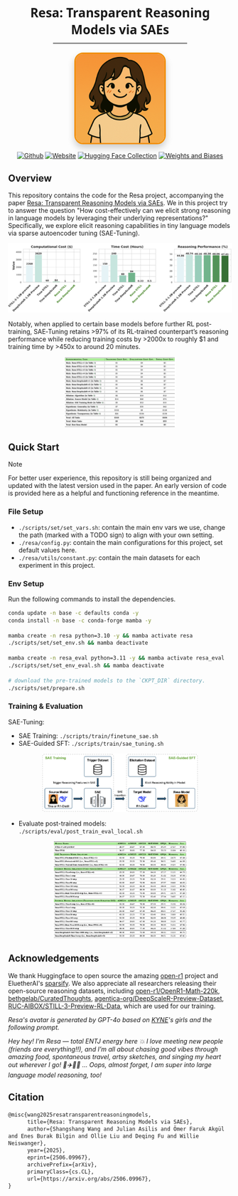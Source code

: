 <div align="center">
  <h1 style="font-family: 'Segoe UI', Tahoma, Geneva, Verdana, sans-serif; margin-bottom: 10px;">
    Resa: Transparent Reasoning Models via SAEs
  </h1>

  <hr style="width: 60%; border: none; border-top: 2px solid #ccc; margin: 0 auto 20px auto;">

  <a href="https://github.com/shangshang-wang/Resa">    
    <img src="./assets/Avatar-Resa.png" style="
      width: 200px;
      border-radius: 20px;
      box-shadow: 0 8px 16px rgba(0, 0, 0, 0.2);
      border: 3px solid #f18f01;
      transition: transform 0.3s ease;
    " 
    onmouseover="this.style.transform='scale(1.05)'" 
    onmouseout="this.style.transform='scale(1)'">
  </a>
</div>

<div align="center">

[![Github](https://img.shields.io/badge/Resa-000000?style=for-the-badge&logo=github&logoColor=000&logoColor=white)](https://github.com/shangshang-wang/Resa)
[![Website](https://img.shields.io/badge/Notion-%23000000.svg?style=for-the-badge&logo=semanticweb&logoColor=white)](https://shangshangwang.notion.site/resa) 
[![Hugging Face Collection](https://img.shields.io/badge/Resa_Yi-fcd022?style=for-the-badge&logo=huggingface&logoColor=000&labelColor)](https://huggingface.co/Resa-Yi)
[![Weights and Biases](https://img.shields.io/badge/Resa-fcd022?style=for-the-badge&logo=weightsandbiases&logoColor=000&labelColor)](https://wandb.ai/upup-ashton-wang-usc/Resa)

</div>

## Overview

This repository contains the code for the Resa project, accompanying the paper [Resa: Transparent Reasoning Models via SAEs](https://arxiv.org/abs/2506.09967). 
We in this project try to answer the question "How cost-effectively can we elicit strong reasoning in language models by leveraging their underlying representations?"
Specifically, we explore elicit reasoning capabilities in tiny language models via sparse autoencoder tuning (SAE-Tuning).

<div style="text-align: center;">
  <img 
    src="assets/overall_comparison.png" 
    alt="Overall Comparison" 
    width="1000" 
    style="max-width: 100%; height: auto;"> 
    </div>

Notably, when applied to certain base models before further RL post-training, SAE‑Tuning retains >97% of its RL‑trained counterpart’s reasoning performance while reducing training costs by >2000x to roughly $1 and training time by >450x to around 20 minutes.

<div style="text-align: center;">
  <img 
    src="assets/cost.png" 
    alt="Cost Breakdown" 
    style="max-width: 50%; height: auto;">
    </div>


## Quick Start

> [!NOTE]  
> For better user experience, this repository is still being organized and updated with the latest version used in the paper.
> An early version of code is provided here as a helpful and functioning reference in the meantime.

### File Setup

* `./scripts/set/set_vars.sh`: contain the main env vars we use, change the path (marked with a TODO sign) to align with your own setting.
* `./resa/config.py`: contain the main configurations for this project, set default values here.
* `./resa/utils/constant.py`: contain the main datasets for each experiment in this project.

### Env Setup

Run the following commands to install the dependencies.
```bash
conda update -n base -c defaults conda -y
conda install -n base -c conda-forge mamba -y

mamba create -n resa python=3.10 -y && mamba activate resa
./scripts/set/set_env.sh && mamba deactivate

mamba create -n resa_eval python=3.11 -y && mamba activate resa_eval
./scripts/set/set_env_eval.sh && mamba deactivate

# download the pre-trained models to the `CKPT_DIR` directory.
./scripts/set/prepare.sh
```

### Training & Evaluation

SAE-Tuning:
* SAE Training: `./scripts/train/finetune_sae.sh`
* SAE-Guided SFT: `./scripts/train/sae_tuning.sh`

<div style="text-align: center;">
  <img 
    src="assets/pipeline.png" 
    alt="Pipeline"
    style="max-width: 70%; height: auto;">
    </div>

* Evaluate post-trained models: `./scripts/eval/post_train_eval_local.sh`

<div style="text-align: center;">
  <img 
    src="assets/resa_eval.png" 
    alt="Resa Evaluation" 
    style="max-width: 60%; height: auto;">
    </div>

## Acknowledgements

We thank Huggingface to open source the amazing [open-r1](https://github.com/huggingface/open-r1/tree/7041fbc9d65b6f1832db727961e8282243f8f82a) project and EluetherAI's [sparsify](https://github.com/EleutherAI/sparsify). 
We also appreciate all researchers releasing their open-source reasoning datasets, including [open-r1/OpenR1-Math-220k](https://huggingface.co/datasets/open-r1/OpenR1-Math-220k), [bethgelab/CuratedThoughts](https://huggingface.co/datasets/bethgelab/CuratedThoughts), [agentica-org/DeepScaleR-Preview-Dataset](https://huggingface.co/datasets/agentica-org/DeepScaleR-Preview-Dataset), [RUC-AIBOX/STILL-3-Preview-RL-Data](https://huggingface.co/datasets/RUC-AIBOX/STILL-3-Preview-RL-Data), which are used for our training.

*Resa's avatar is generated by GPT-4o based on [KYNE](https://www.artsy.net/artist/kyne)'s girls and the following prompt.*

*Hey hey! I’m Resa — total ENTJ energy here 💥 I love meeting new people (friends are everything!!), and I’m all about chasing good vibes through amazing food, spontaneous travel, artsy sketches, and singing my heart out wherever I go! 🎨✈️🍜🎤 ... Oops, almost forget, I am super into large language model reasoning, too!*

## Citation

```cite
@misc{wang2025resatransparentreasoningmodels,
      title={Resa: Transparent Reasoning Models via SAEs}, 
      author={Shangshang Wang and Julian Asilis and Ömer Faruk Akgül and Enes Burak Bilgin and Ollie Liu and Deqing Fu and Willie Neiswanger},
      year={2025},
      eprint={2506.09967},
      archivePrefix={arXiv},
      primaryClass={cs.CL},
      url={https://arxiv.org/abs/2506.09967}, 
}
```
